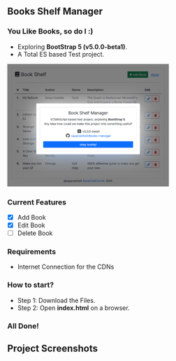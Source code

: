## Books Shelf Manager
### You Like Books, so do I :)
- Exploring <b>BootStrap 5 (v5.0.0-beta1)</b>.
- A Total ES based Test project.

<img src="main/ss/00Wall.png" height="280" />

### Current Features
- [x] Add Book
- [x] Edit Book
- [ ] Delete Book

### Requirements
- Internet Connection for the CDNs

### How to start?
- Step 1: Download the Files.
- Step 2: Open <b>index.html</b> on a browser.

### All Done!

## Project Screenshots
